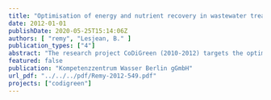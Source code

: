 ```yaml
---
title: "Optimisation of energy and nutrient recovery in wastewater treatment schemes (Executive Summary)"
date: 2012-01-01
publishDate: 2020-05-25T15:14:06Z
authors: [ "remy", "Lesjean, B." ]
publication_types: ["4"]
abstract: "The research project CoDiGreen (2010-2012) targets the optimisation of energy and nutrient recovery in the wastewater treatment schemes of Braunschweig and Berlin. Therefore, pilot experiments are conducted to test the effect of addition of co-substrates (grass silage, topinambur) and the thermal hydrolysis of excess sludge on the biogas yield of anaerobic digestion. In addition, co-digestion of grass silage is also tested in a full-scale digestor of the wastewater treatment plant (WWTP) Braunschweig-Steinhof. Beside the experimental part, the environmental footprint of the wastewater treatment scheme in Braunschweig and the sludge treatment line in WWTP Berlin-Waßmannsdorf is analysed with Life Cycle Assessment (LCA) to identify potentials for optimisation and assess selected technical options in their effects on the environmental profile. Finally, a market review of the concept of agricultural reuse of effluent and sludge in Braunschweig is conducted to get an overview of the market situation, and a risk assessment is initiated to identify potential risks associated with this practice. The results of the pilot experiments show that both the addition of co-substrates and thermal hydrolysis can substantially increase the biogas yield and quality (CH4 content) during mesophilic digestion (HRT = 20d). Methane yields can be increased by 10%, 9% and 13% for thermal hydrolysis of excess sludge, addition of grass silage (+10% TS), and the combination of both (if the methane yield is only related to the VS of the sludge, the increase was 10%, 31% and 38%). A two-step digestion with intermediate hydrolysis (“DLD”) yields +19% CH4. No exceedance of legal requirements for inorganic and organic pollutants can be detected, whereas lab-analysis indicate positive impacts on sludge dewaterability and polymer demand for dewatering. For a full scale realisation of co-digestion it can be estimated that a 100.000 PE WWTP would require approximately 30 ha of extensively cultivated area to add +10% VS of grass substrate. However, the promising results of co-digestion with grass cannot be confirmed in full-scale trials, where only -8% of biogas yield can be measured (+2% if related to the VS of the sludge only). Even though the technical feasibility of grass addition can be shown, operational difficulties (fibre size, hydraulic mixing, low HRT) seem to prevent the realisation of the maximum potential of grass addition in full-scale. The environmental assessment of the systems in Berlin and Braunschweig reveals a high degree of energy production in both systems, lowering associated impacts of carbon footprint and other environmental impacts. However, potentials for optimisation are identified in terms of energy production and nutrient recovery, and recommendations for the future testing of technical options are given based on the scenario analysis within the LCA. Environmental benefits of the reuse approach in Braunschweig are quantified and relate mostly to the lower discharge of nutrients and other pollutants into surface waters. The normalised environmental profile underlines the primary functions of wastewater treatment (= protection of surface waters), which should not be compromised while optimising energy demand and carbon footprint."
featured: false
publication: "Kompetenzzentrum Wasser Berlin gGmbH"
url_pdf: "../../../pdf/Remy-2012-549.pdf"
projects: ["codigreen"]
---
```


